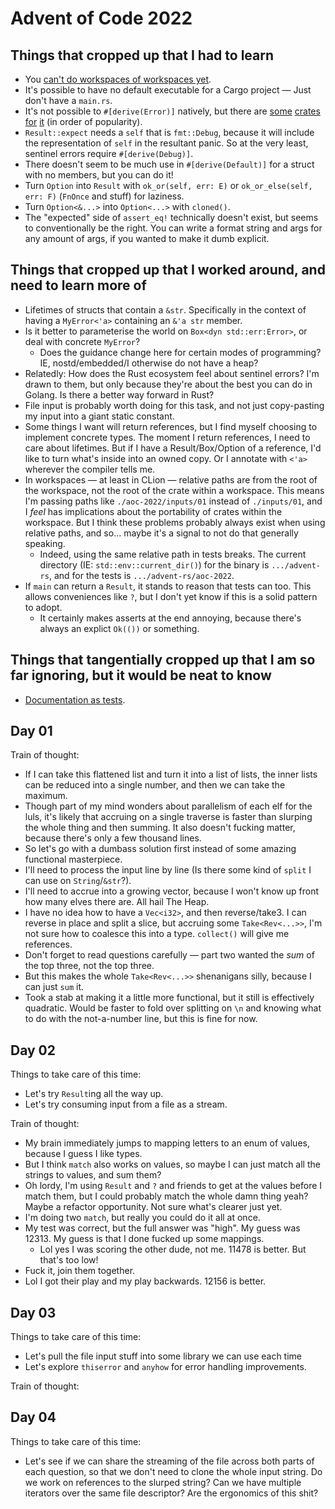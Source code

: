 Advent of Code 2022
===================

Things that cropped up that I had to learn
------------------------------------------

* You [can't do workspaces of workspaces yet][ws-of-ws].
* It's possible to have no default executable for a Cargo project — Just don't have a `main.rs`.
* It's not possible to `#[derive(Error)]` natively, but there are [some][error-1] [crates][error-2] [for][error-3] 
  [it][error-4] (in order of popularity).
* `Result::expect` needs a `self` that is `fmt::Debug`, because it will include the representation of `self` in the 
  resultant panic. So at the very least, sentinel errors require `#[derive(Debug)]`.
* There doesn't seem to be much use in `#[derive(Default)]` for a struct with no members, but you can do it!
* Turn `Option` into `Result` with `ok_or(self, err: E)` or `ok_or_else(self, err: F)` (`FnOnce` and stuff) for 
  laziness.
* Turn `Option<&...>` into `Option<...>` with `cloned()`.
* The "expected" side of `assert_eq!` technically doesn't exist, but seems to conventionally be the right. You can 
  write a format string and args for any amount of args, if you wanted to make it dumb explicit.

Things that cropped up that I worked around, and need to learn more of
----------------------------------------------------------------------

* Lifetimes of structs that contain a `&str`. Specifically in the context of having a `MyError<'a>` containing an 
  `&'a str` member.
* Is it better to parameterise the world on `Box<dyn std::err:Error>`, or deal with concrete `MyError`?
  * Does the guidance change here for certain modes of programming? IE, nostd/embedded/I otherwise do not have a heap?
* Relatedly: How does the Rust ecosystem feel about sentinel errors? I'm drawn to them, but only because they're 
  about the best you can do in Golang. Is there a better way forward in Rust?
* File input is probably worth doing for this task, and not just copy-pasting my input into a giant static constant.
* Some things I want will return references, but I find myself choosing to implement concrete types. The moment I 
  return references, I need to care about lifetimes. But if I have a Result/Box/Option of a reference, I'd like to 
  turn what's inside into an owned copy. Or I annotate with `<'a>` wherever the compiler tells me.
* In workspaces — at least in CLion — relative paths are from the root of the workspace, not the root of the crate 
  within a workspace. This means I'm passing paths like `./aoc-2022/inputs/01` instead of `./inputs/01`, and I 
  _feel_ has implications about the portability of crates within the workspace. But I think these problems probably 
  always exist when using relative paths, and so... maybe it's a signal to not do that generally speaking.
  * Indeed, using the same relative path in tests breaks. The current directory (IE: `std::env::current_dir()`) for 
    the binary is `.../advent-rs`, and for the tests is `.../advent-rs/aoc-2022`.
* If `main` can return a `Result`, it stands to reason that tests can too. This allows conveniences like `?`, but I 
  don't yet know if this is a solid pattern to adopt.
  * It certainly makes asserts at the end annoying, because there's always an explict `Ok(())` or something.


Things that tangentially cropped up that I am so far ignoring, but it would be neat to know
-------------------------------------------------------------------------------------------

* [Documentation as tests][doctests].

Day 01
------

Train of thought:

* If I can take this flattened list and turn it into a list of lists, the inner lists can be reduced into a single 
  number, and then we can take the maximum.
* Though part of my mind wonders about parallelism of each elf for the luls, it's likely that accruing on a single 
  traverse is faster than slurping the whole thing and then summing. It also doesn't fucking matter, because there's 
  only a few thousand lines.
* So let's go with a dumbass solution first instead of some amazing functional masterpiece.
* I'll need to process the input line by line (Is there some kind of `split` I can use on `String`/`&str`?).
* I'll need to accrue into a growing vector, because I won't know up front how many elves there are. All hail The Heap.
* I have no idea how to have a `Vec<i32>`, and then reverse/take3. I can reverse in place and split a slice, but 
  accruing some `Take<Rev<...>>`, I'm not sure how to coalesce this into a type. `collect()` will give me references.
* Don't forget to read questions carefully — part two wanted the _sum_ of the top three, not the top three.
* But this makes the whole `Take<Rev<...>>` shenanigans silly, because I can just `sum` it.
* Took a stab at making it a little more functional, but it still is effectively quadratic. Would be faster to fold 
  over splitting on `\n` and knowing what to do with the not-a-number line, but this is fine for now.

Day 02
------

Things to take care of this time:

* Let's try `Result`ing all the way up.
* Let's try consuming input from a file as a stream.

Train of thought:

* My brain immediately jumps to mapping letters to an enum of values, because I guess I like types.
* But I think `match` also works on values, so maybe I can just match all the strings to values, and sum them?
* Oh lordy, I'm using `Result` and `?` and friends to get at the values before I match them, but I could probably 
  match the whole damn thing yeah? Maybe a refactor opportunity. Not sure what's clearer just yet.
* I'm doing two `match`, but really you could do it all at once.
* My test was correct, but the full answer was "high". My guess was 12313. My guess is that I done fucked up some 
  mappings.
  * Lol yes I was scoring the other dude, not me. 11478 is better. But that's too low!
* Fuck it, join them together.
* Lol I got their play and my play backwards. 12156 is better.

Day 03
------

Things to take care of this time:

* Let's pull the file input stuff into some library we can use each time
* Let's explore `thiserror` and `anyhow` for error handling improvements.

Train of thought:

Day 04
------

Things to take care of this time:

* Let's see if we can share the streaming of the file across both parts of each question, so that we don't need to 
  clone the whole input string. Do we work on references to the slurped string? Can we have multiple iterators over 
  the same file descriptor? Are the ergonomics of this shit?


[doctests]: https://doc.rust-lang.org/rustdoc/write-documentation/documentation-tests.html
[error-1]: https://github.com/dtolnay/thiserror
[error-2]: https://github.com/JelteF/derive_more
[error-3]: https://github.com/rushmorem/derive-error
[error-4]: https://gitlab.com/torkleyy/err-derive
[ws-of-ws]: https://github.com/rust-lang/cargo/issues/5042